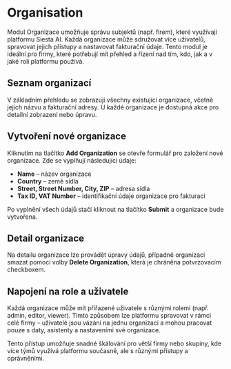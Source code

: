 # Organisation

Modul Organizace umožňuje správu subjektů (např. firem), které využívají platformu Siesta AI. Každá organizace může sdružovat více uživatelů, spravovat jejich přístupy a nastavovat fakturační údaje. Tento modul je ideální pro firmy, které potřebují mít přehled a řízení nad tím, kdo, jak a v jaké roli platformu používá.

## Seznam organizací

V základním přehledu se zobrazují všechny existující organizace, včetně jejich názvu a fakturační adresy. U každé organizace je dostupná akce pro detailní zobrazení nebo úpravu.

## Vytvoření nové organizace

Kliknutím na tlačítko **Add Organization** se otevře formulář pro založení nové organizace. Zde se vyplňují následující údaje:

- **Name** – název organizace
- **Country** – země sídla
- **Street, Street Number, City, ZIP** – adresa sídla
- **Tax ID, VAT Number** – identifikační údaje organizace pro fakturaci

Po vyplnění všech údajů stačí kliknout na tlačítko **Submit** a organizace bude vytvořena.

## Detail organizace

Na detailu organizace lze provádět úpravy údajů, případně organizaci smazat pomocí volby **Delete Organization**, která je chráněna potvrzovacím checkboxem.

## Napojení na role a uživatele

Každá organizace může mít přiřazené uživatele s různými rolemi (např. admin, editor, viewer). Tímto způsobem lze platformu spravovat v rámci celé firmy – uživatelé jsou vázáni na jednu organizaci a mohou pracovat pouze s daty, asistenty a nastaveními své organizace.

Tento přístup umožňuje snadné škálování pro větší firmy nebo skupiny, kde více týmů využívá platformu současně, ale s různými přístupy a oprávněními. 
